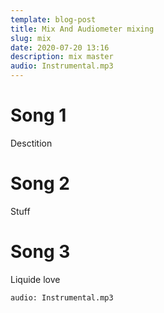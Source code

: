 ```yaml
---
template: blog-post
title: Mix And Audiometer mixing
slug: mix
date: 2020-07-20 13:16
description: mix master
audio: Instrumental.mp3
---
```

# Song 1

Desctition

# Song 2

Stuff

# Song 3

Liquide love

`audio: Instrumental.mp3`

